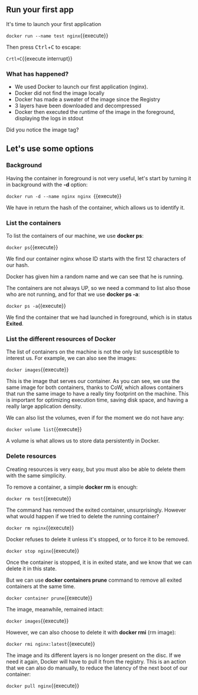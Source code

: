 ## Run your first app

It's time to launch your first application

`docker run --name test nginx`{{execute}}

Then press <kbd>Ctrl</kbd>+<kbd>C</kbd> to escape:

`Crtl+C`{{execute interrupt}}

### What has happened?

- We used Docker to launch our first application (nginx).
- Docker did not find the image locally
- Docker has made a sweater of the image since the Registry
- 3 layers have been downloaded and decompressed
- Docker then executed the runtime of the image in the foreground, displaying the logs in stdout

Did you notice the image tag?

## Let's use some options

### Background

Having the container in foreground is not very useful, let's start by turning it in background with the **-d** option:

`docker run -d --name nginx nginx `{{execute}}

We have in return the hash of the container, which allows us to identify it.

### List the containers

To list the containers of our machine, we use **docker ps**:

`docker ps`{{execute}}

We find our container nginx whose ID starts with the first 12 characters of our hash.

Docker has given him a random name and we can see that he is running.

The containers are not always UP, so we need a command to list also those who are not running, and for that we use **docker ps -a**:

`docker ps -a`{{execute}}

We find the container that we had launched in foreground, which is in status **Exited**.

### List the different resources of Docker

The list of containers on the machine is not the only list suscesptible to interest us. For example, we can also see the images:

`docker images`{{execute}}

This is the image that serves our container. As you can see, we use the same image for both containers, thanks to CoW, which allows containers that run the same image to have a really tiny footprint on the machine. This is important for optimizing execution time, saving disk space, and having a really large application density.

We can also list the volumes, even if for the moment we do not have any:

`docker volume list`{{execute}}

A volume is what allows us to store data persistently in Docker.

### Delete resources

Creating resources is very easy, but you must also be able to delete them with the same simplicity.

To remove a container, a simple **docker rm** is enough:

`docker rm test`{{execute}}

The command has removed the exited container, unsurprisingly. However what would happen if we tried to delete the running container?

`docker rm nginx`{{execute}}

Docker refuses to delete it unless it's stopped, or to force it to be removed.

`docker stop nginx`{{execute}}

Once the container is stopped, it is in exited state, and we know that we can delete it in this state.

But we can use **docker containers prune** command to remove all exited containers at the same time.

`docker container prune`{{execute}}

The image, meanwhile, remained intact:

`docker images`{{execute}}

However, we can also choose to delete it with **docker rmi** (rm image):

`docker rmi nginx:latest`{{execute}}

The image and its different layers is no longer present on the disc. If we need it again, Docker will have to pull it from the registry. This is an action that we can also do manually, to reduce the latency of the next boot of our container:

`docker pull nginx`{{execute}}